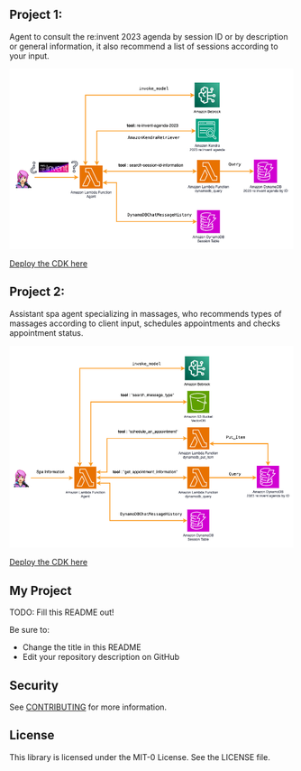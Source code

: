 ## Project 1: 

Agent to consult the re:invent 2023 agenda by session ID or by description or general information, it also recommend a list of sessions according to your input. 

![Digrama parte 1](/imagenes/image_01.png)

[Deploy the CDK here](/qa-schedule-an-agenda/README.md)

## Project 2: 

Assistant spa agent specializing in massages, who recommends types of massages according to client input, schedules appointments and checks appointment status. 

![Digrama parte 1](/imagenes/image_02.png)

[Deploy the CDK here](/qa-schedule-an-appointment/README.md)



## My Project

TODO: Fill this README out!

Be sure to:

* Change the title in this README
* Edit your repository description on GitHub

## Security

See [CONTRIBUTING](CONTRIBUTING.md#security-issue-notifications) for more information.

## License

This library is licensed under the MIT-0 License. See the LICENSE file.

